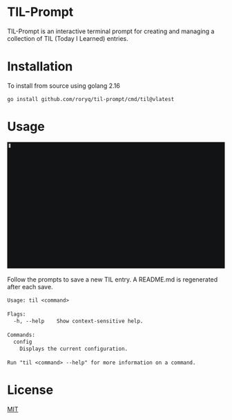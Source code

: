 # TIL-Prompt

TIL-Prompt is an interactive terminal prompt for creating and managing a collection of TIL (Today I Learned) entries.


# Installation
To install from source using golang 2.16

```
go install github.com/roryq/til-prompt/cmd/til@vlatest
```

# Usage

![](demo.gif)

Follow the prompts to save a new TIL entry.
A README.md is regenerated after each save.

```shell
Usage: til <command>

Flags:
  -h, --help    Show context-sensitive help.

Commands:
  config
    Displays the current configuration.

Run "til <command> --help" for more information on a command.

```

# License
[MIT](LICENSE)
